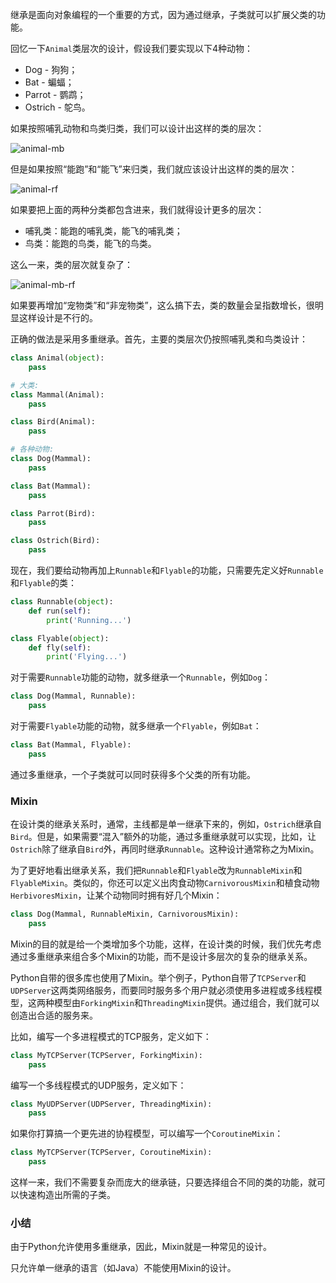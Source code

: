 继承是面向对象编程的一个重要的方式，因为通过继承，子类就可以扩展父类的功能。

回忆一下`Animal`类层次的设计，假设我们要实现以下4种动物：

- Dog - 狗狗；
- Bat - 蝙蝠；
- Parrot - 鹦鹉；
- Ostrich - 鸵鸟。

如果按照哺乳动物和鸟类归类，我们可以设计出这样的类的层次：

![animal-mb](http://www.liaoxuefeng.com/files/attachments/0013946302979476f6c8274380449f6b1661232f3c87e27000/0)

但是如果按照“能跑”和“能飞”来归类，我们就应该设计出这样的类的层次：

![animal-rf](http://www.liaoxuefeng.com/files/attachments/0013946303378967df13b07e0f64ed396560af4f6a98207000/0)

如果要把上面的两种分类都包含进来，我们就得设计更多的层次：

- 哺乳类：能跑的哺乳类，能飞的哺乳类；
- 鸟类：能跑的鸟类，能飞的鸟类。

这么一来，类的层次就复杂了：

![animal-mb-rf](http://www.liaoxuefeng.com/files/attachments/0013946304409926336fd4395ef4ce1809253a1d87dd2fe000/0)

如果要再增加“宠物类”和“非宠物类”，这么搞下去，类的数量会呈指数增长，很明显这样设计是不行的。

正确的做法是采用多重继承。首先，主要的类层次仍按照哺乳类和鸟类设计：

```python
class Animal(object):
    pass

# 大类:
class Mammal(Animal):
    pass

class Bird(Animal):
    pass

# 各种动物:
class Dog(Mammal):
    pass

class Bat(Mammal):
    pass

class Parrot(Bird):
    pass

class Ostrich(Bird):
    pass

```

现在，我们要给动物再加上`Runnable`和`Flyable`的功能，只需要先定义好`Runnable`和`Flyable`的类：

```python
class Runnable(object):
    def run(self):
        print('Running...')

class Flyable(object):
    def fly(self):
        print('Flying...')

```

对于需要`Runnable`功能的动物，就多继承一个`Runnable`，例如`Dog`：

```python
class Dog(Mammal, Runnable):
    pass

```

对于需要`Flyable`功能的动物，就多继承一个`Flyable`，例如`Bat`：

```python
class Bat(Mammal, Flyable):
    pass

```

通过多重继承，一个子类就可以同时获得多个父类的所有功能。

### Mixin

在设计类的继承关系时，通常，主线都是单一继承下来的，例如，`Ostrich`继承自`Bird`。但是，如果需要“混入”额外的功能，通过多重继承就可以实现，比如，让`Ostrich`除了继承自`Bird`外，再同时继承`Runnable`。这种设计通常称之为Mixin。

为了更好地看出继承关系，我们把`Runnable`和`Flyable`改为`RunnableMixin`和`FlyableMixin`。类似的，你还可以定义出肉食动物`CarnivorousMixin`和植食动物`HerbivoresMixin`，让某个动物同时拥有好几个Mixin：

```python
class Dog(Mammal, RunnableMixin, CarnivorousMixin):
    pass

```

Mixin的目的就是给一个类增加多个功能，这样，在设计类的时候，我们优先考虑通过多重继承来组合多个Mixin的功能，而不是设计多层次的复杂的继承关系。

Python自带的很多库也使用了Mixin。举个例子，Python自带了`TCPServer`和`UDPServer`这两类网络服务，而要同时服务多个用户就必须使用多进程或多线程模型，这两种模型由`ForkingMixin`和`ThreadingMixin`提供。通过组合，我们就可以创造出合适的服务来。

比如，编写一个多进程模式的TCP服务，定义如下：

```python
class MyTCPServer(TCPServer, ForkingMixin):
    pass

```

编写一个多线程模式的UDP服务，定义如下：

```python
class MyUDPServer(UDPServer, ThreadingMixin):
    pass

```

如果你打算搞一个更先进的协程模型，可以编写一个`CoroutineMixin`：

```python
class MyTCPServer(TCPServer, CoroutineMixin):
    pass

```

这样一来，我们不需要复杂而庞大的继承链，只要选择组合不同的类的功能，就可以快速构造出所需的子类。

### 小结

由于Python允许使用多重继承，因此，Mixin就是一种常见的设计。

只允许单一继承的语言（如Java）不能使用Mixin的设计。
